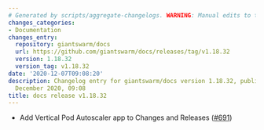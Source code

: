 ```yaml
---
# Generated by scripts/aggregate-changelogs. WARNING: Manual edits to this files will be overwritten.
changes_categories:
- Documentation
changes_entry:
  repository: giantswarm/docs
  url: https://github.com/giantswarm/docs/releases/tag/v1.18.32
  version: 1.18.32
  version_tag: v1.18.32
date: '2020-12-07T09:08:20'
description: Changelog entry for giantswarm/docs version 1.18.32, published on 07
  December 2020, 09:08
title: docs release v1.18.32
---
```


- Add Vertical Pod Autoscaler app to Changes and Releases ([#691](https://github.com/giantswarm/docs/pull/691))
